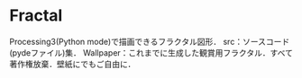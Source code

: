 # Fractal
Processing3(Python mode)で描画できるフラクタル図形．
src：ソースコード(pydeファイル)集．
Wallpaper：これまでに生成した観賞用フラクタル．すべて著作権放棄．壁紙にでもご自由に．
